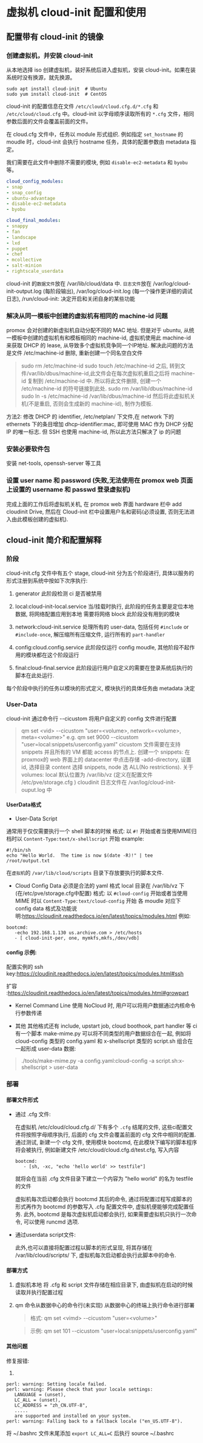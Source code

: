 # 虚拟机 cloud-init 配置和使用

## 配置带有 cloud-init 的镜像

### 创建虚拟机，并安装 cloud-init

从本地选择 iso 创建虚拟机，装好系统后进入虚拟机，安装 cloud-init。如果在装系统时没有换源，就先换源。

```shell
sudo apt install cloud-init  # Ubuntu
sudo yum install cloud-init  # CentOS
```

cloud-init 的配置信息在文件 `/etc/cloud/cloud.cfg.d/*.cfg` 和 `/etc/cloud/cloud.cfg` 中。cloud-init 以字母顺序读取所有的 `*.cfg` 文件，相同参数后面的文件会覆盖前面的文件。

在 cloud.cfg 文件中，任务以 module 形式组织. 例如指定 `set_hostname` 的 moudle 时，cloud-init 会执行 hostname 任务，具体的配置参数由 metadata 指定。

我们需要在此文件中删除不需要的模块, 例如 `disable-ec2-metadata` 和 `byobu` 等。 

```yaml
cloud_config_modules:
- snap
- snap_config
- ubuntu-advantage
- disable-ec2-metadata
- byobu

cloud_final_modules:
- snappy
- fan
- landscape
- lxd
- puppet
- chef
- mcollective
- salt-minion
- rightscale_userdata
```

cloud-init 的`数据文件`放在 /var/lib/cloud/data 中.
`日志文件`放在 /var/log/cloud-init-output.log (每阶段输出),
/var/log/cloud-init.log (每一个操作更详细的调试日志),
/run/cloud-init: 决定开启和关闭自身的某些功能
### 解决从同一模板中创建的虚拟机有相同的 machine-id 问题
promox 会对创建的新虚拟机自动分配不同的 MAC 地址.
但是对于 ubuntu, 从统一模板中创建的虚拟机有和模板相同的 machine-id, 虚拟机使用此 machine-id 来获取 DHCP 的 lease, 从导致多个虚拟机竞争同一个IP地址.
解决此问题的方法是文件 /etc/machine-id 删除, 重新创建一个同名空白文件
> sudo rm /etc/machine-id
> sudo touch /etc/machine-id
之后, 转到文件/var/lib/dbus/machine-id,此文件会在每次虚拟机重启之后将 machine-id 复制到 /etc/machine-id 中.
所以将此文件删除, 创建一个 /etc/machine-id 的符号链接到此处.
> sudo rm /var/lib/dbus/machine-id
> sudo ln -s /etc/machine-id /var/lib/dbus/machine-id
然后将此虚拟机关机(不是重启, 否则会生成新的 machine-id), 制作为模板.

方法2: 
修改 DHCP 的 identifier, /etc/netplan/ 下文件,在 network 下的 ethernets 下的条目增加 dhcp-identifier:mac, 即可使用 MAC 作为 DHCP 分配 IP 的唯一标志.
但 SSH 也使用 machine-id, 所以此方法只解决了 ip 的问题

### 安装必要软件包
安装 net-tools, openssh-server 等工具

### 设置 user name 和 password (失败,无法使用在 promox web 页面上设置的 username 和 passwd 登录虚拟机)
完成上面的工作后将虚拟机关机, 在 promox web 界面 hardware 栏中 add cloudinit Drive, 然后在 Cloud-init 栏中设置用户名和密码(必须设置, 否则无法进入由此模板创建的虚拟机).

## cloud-init 简介和配置解释
### 阶段
cloud-init.cfg 文件中有五个 stage, cloud-init 分为五个阶段进行, 具体以服务的形式注册到系统中按如下次序执行:
1. generator
   此阶段检测 ci 是否被禁用

2. local:cloud-init-local.service 
   当/挂载时执行, 此阶段的任务主要是定位本地数据, 将网络配置应用到本地
   需要将网络 block
   此阶段没有用到的模块

3. network:cloud-init.service
   处理所有的 user-data, 包括任何 `#include` or `#include-once`, 解压缩所有压缩文件, 运行所有的 `part-handler`

4. config:cloud.config.service
   此阶段仅运行 config moudle, 其他阶段不起作用的模块都在这个阶段运行

5. final:cloud-final.service
   此阶段运行用户自定义的需要在登录系统后执行的脚本在此处运行.

每个阶段中执行的任务以模块的形式定义, 模块执行的具体任务由 metadata 决定

### User-Data
cloud-init 通过命令行 --cicustom 将用户自定义的 config 文件进行配置
> qm set \<vid\> --cicustom "user=\<volume\>, network=\<volume\>, meta=\<volume\>"
> e.g. qm set 9000 --cicustom "user=local:snippets/userconfig.yaml"
cicustom 文件需要在支持 snippets 并且所有的 VM 都能 access 的节点上.
创建一个 snippets: 在proxmox的 web 界面上的 datacenter 中点击存储 -add-directory, 设置 id, 选择目录 content 选择 snippets, node 选 ALL(No restrictions).
关于 volumes:
local 默认位置为 /var/lib/vz (定义在配置文件 /etc/pve/storage.cfg )
cloudinit 日志文件在 /var/log/cloud-init-ouput.log 中

#### UserData格式
* User-Data Script

通常用于仅仅需要执行一个 shell 脚本的时候
格式: 以 `#!` 开始或者当使用MIME归档时以 `Content-Type:text/x-shellscript` 开始
example:
```shell
#!/bin/sh
echo "Hello World.  The time is now $(date -R)!" | tee /root/output.txt
```

在`虚拟机`的 `/var/lib/cloud/scripts` 目录下存放要执行的脚本文件.

* Cloud Config Data
必须是合法的 yaml 格式
local 目录在 /var/lib/vz 下(在/etc/pve/storage.cfg中配置)
格式: 以 `#cloud-config` 开始或者当使用 MIME 时以 `Content-Type:text/cloud-config` 开始
各 moudle 对应下 config data 格式及功能说明:https://cloudinit.readthedocs.io/en/latest/topics/modules.html
例如:
```script
bootcmd:
   -echo 192.168.1.130 us.archive.com > /etc/hosts
   - [ cloud-init-per, one, mymkfs,mkfs,/dev/vdb]
```

#### config 示例:

配置实例的 ssh key:https://cloudinit.readthedocs.io/en/latest/topics/modules.html#ssh

扩容 :https://cloudinit.readthedocs.io/en/latest/topics/modules.html#growpart

* Kernel Command Line
使用 NoCloud 时, 用户可以将用户数据通过内核命令行参数传递

* 其他
其他格式还有 include, upstart job, cloud boothook, part handler 等
ci 有一个脚本 make-mime.py 可以将不同类型的用户数据综合在一起, 例如将 cloud-config 类型的 config.yaml 和 x-shellscript 类型的 script.sh 组合在一起形成 user-data 数据:
> ./tools/make-mime.py -a config.yaml:cloud-config -a script.sh:x-shellscript > user-data

### 部署
#### 部署文件形式
* 通过 .cfg 文件:

   在虚拟机 /etc/cloud/cloud.cfg.d/ 下有多个 `.cfg` 结尾的文件, 这些ci配置文件将按照字母顺序执行, 后面的 cfg 文件会覆盖前面的 cfg 文件中相同的配置.
   通过测试, 新建一个 cfg 文件, 使用模块 bootcmd, 在此模块下编写的脚本程序将会被执行, 例如新建文件 /etc/cloud/cloud.cfg.d/test.cfg, 写入内容
   ```script
   bootcmd:
      - [sh, -xc, "echo 'hello world' >> testfile"]
   ```
   就将会在当前 .cfg 文件目录下建立一个内容为 "hello world" 的名为 testfile 的文件

   虚拟机每次启动都会执行 bootcmd 其后的命令, 通过将配置过程写成脚本的形式再作为 bootcmd 的参数写入 .cfg 配置文件中, 虚拟机便能够完成配置任务.
   此外, bootcmd 是每次虚拟机启动都会执行, 如果需要虚拟机只执行一次命令, 可以使用 runcmd 选项.

* 通过userdata script文件:

   此外,也可以直接将配置过程以脚本的形式呈现, 将其存储在 /var/lib/cloud/scripts/ 下, 虚拟机每次启动都会执行此脚本中的命令.
#### 部署方式
1. 虚拟机本地
   将 .cfg 和 script 文件存储在相应目录下, 由虚拟机在启动的时候读取并执行配置过程

2. qm 命令从数据中心的命令行(未实现)
   从数据中心的终端上执行命令进行部署
   > 格式: qm set \<vimd\> --cicustom "user=\<volume\>"

   > 示例: qm set 101 --cicustom "user=local:snippets/userconfig.yaml" 


#### 其他问题
修复报错:

1. 
```shell
perl: warning: Setting locale failed.
perl: warning: Please check that your locale settings:
   LANGUAGE = (unset),
   LC_ALL = (unset),
   LC_ADDRESS = "zh_CN.UTF-8",
   .....
   are supported and installed on your system.
perl: warning: Falling back to a fallback locale ("en_US.UTF-8").
```
将 ~/.bashrc 文件末尾添加 `export LC_ALL=C` 后执行 source ~/.bashrc

